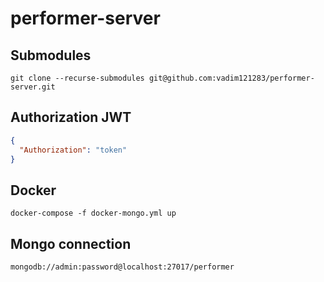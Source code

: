 # performer-server

## Submodules

`git clone --recurse-submodules git@github.com:vadim121283/performer-server.git`

## Authorization JWT

```json
{
  "Authorization": "token"
}
```

## Docker

`docker-compose -f docker-mongo.yml up`

## Mongo connection

`mongodb://admin:password@localhost:27017/performer`
